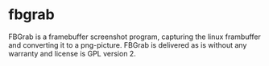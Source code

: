 # fbgrab
FBGrab is a framebuffer screenshot program, capturing the linux frambuffer and converting it to a png-picture. FBGrab is delivered as is without any warranty and license is GPL version 2.

